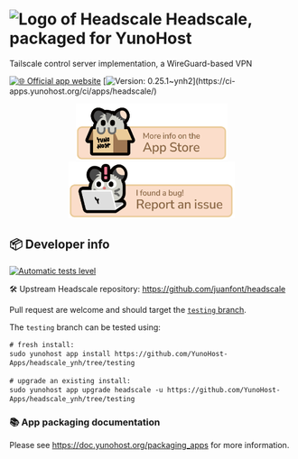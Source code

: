 <!--
N.B.: This README was automatically generated by <https://github.com/YunoHost/apps_tools/blob/main/readme_generator>
It shall NOT be edited by hand.
-->

<h1>
  <img src="https://raw.githubusercontent.com/YunoHost/apps/main/logos/headscale.png" width="32px" alt="Logo of Headscale">
  Headscale, packaged for YunoHost
</h1>

Tailscale control server implementation, a WireGuard-based VPN

[![🌐 Official app website](https://img.shields.io/badge/Official_app_website-darkgreen?style=for-the-badge)](https://headscale.net/)
[![Version: 0.25.1~ynh2](https://img.shields.io/badge/Version-0.25.1~ynh2-rgba(0,150,0,1)?style=for-the-badge)](https://ci-apps.yunohost.org/ci/apps/headscale/)

<div align="center">
<a href="https://apps.yunohost.org/app/headscale"><img height="100px" src="https://github.com/YunoHost/yunohost-artwork/raw/refs/heads/main/badges/neopossum-badges/badge_more_info_on_the_appstore.svg"/></a>
<a href="https://github.com/YunoHost-Apps/headscale_ynh/issues"><img height="100px" src="https://github.com/YunoHost/yunohost-artwork/raw/refs/heads/main/badges/neopossum-badges/badge_report_an_issue.svg"/></a>
</div>

## 📦 Developer info

[![Automatic tests level](https://apps.yunohost.org/badge/cilevel/headscale)](https://ci-apps.yunohost.org/ci/apps/headscale/)

🛠️ Upstream Headscale repository: <https://github.com/juanfont/headscale>

Pull request are welcome and should target the [`testing` branch](https://github.com/YunoHost-Apps/headscale_ynh/tree/testing).

The `testing` branch can be tested using:
```
# fresh install:
sudo yunohost app install https://github.com/YunoHost-Apps/headscale_ynh/tree/testing

# upgrade an existing install:
sudo yunohost app upgrade headscale -u https://github.com/YunoHost-Apps/headscale_ynh/tree/testing
```

### 📚 App packaging documentation

Please see <https://doc.yunohost.org/packaging_apps> for more information.